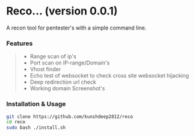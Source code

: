 # Reco... (version 0.0.1)
A recon tool for pentester's with a simple command line.
### Features
  > - Range scan of ip's
  > - Port scan on IP-range/Domain's
  > - Vhost finder
  > - Echo test of websocket to check cross site websocket hijacking
  > - Deep redirection url check
  > - Working domain Screenshot's

### Installation & Usage
```sh
git clone https://github.com/kunshdeep2812/reco
cd reco
sudo bash ./install.sh
```
